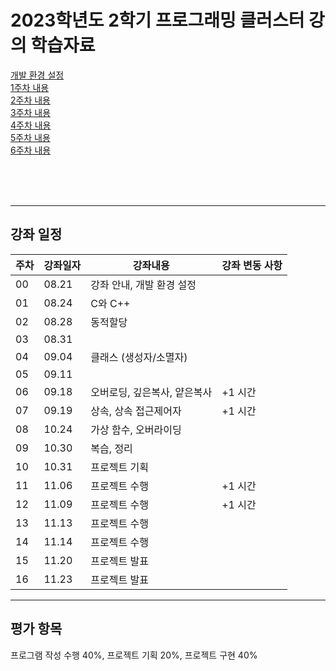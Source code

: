 # 2023학년도 2학기 프로그래밍 클러스터 강의 학습자료

[개발 환경 설정](https://github.com/Goodgaym/202302PthCluster/blob/master/Week00_Installation/_Contents.md)  
[1주차 내용](https://github.com/Goodgaym/202302PthCluster/blob/master/Week01_CandC++/_Contents.md)   
[2주차 내용](https://github.com/Goodgaym/202302PthCluster/blob/master/Week02_DynamicMAlloc/_Contents.md)   
[3주차 내용](https://github.com/Goodgaym/202302PthCluster/blob/master/Week03_Class/_Contents.md)   
[4주차 내용](https://github.com/Goodgaym/202302PthCluster/blob/master/Week04_Overloading/_Contents.md)   
[5주차 내용](https://github.com/Goodgaym/202302PthCluster/blob/master/Week05_Inheritance/_Contents.md)   
[6주차 내용](https://github.com/Goodgaym/202302PthCluster/blob/master/Week06_VirtualFunction/_Contents.md)   

<br/><br/><br/>

- - - 
## 강좌 일정
|주차|강좌일자|강좌내용|강좌 변동 사항|
|----|--------|--------|---------|
|00  |08.21   |강좌 안내, 개발 환경 설정                |
|01  |08.24   |C와 C++                                  |
|02  |08.28   |동적할당                                 |
|03  |08.31   |                                         |
|04  |09.04   |클래스 (생성자/소멸자)                   |
|05  |09.11   |                                         | 
|06  |09.18   |오버로딩, 깊은복사, 얕은복사             | +1 시간
|07  |09.19   |상속, 상속 접근제어자                    | +1 시간
|08  |10.24   |가상 함수, 오버라이딩                    |
|09  |10.30   |복습, 정리                               |
|10  |10.31   |프로젝트 기획                            |
|11  |11.06   |프로젝트 수행                            | +1 시간
|12  |11.09   |프로젝트 수행                            | +1 시간
|13  |11.13   |프로젝트 수행                            |
|14  |11.14   |프로젝트 수행                            |
|15  |11.20   |프로젝트 발표                            |
|16  |11.23   |프로젝트 발표                            |

- - - 
## 평가 항목
프로그램 작성 수행 40%, 
프로젝트 기획 20%, 
프로젝트 구현 40%   